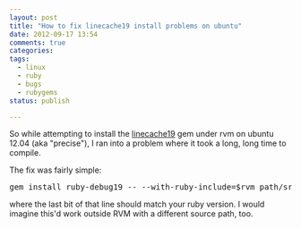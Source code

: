 ```yaml
---
layout: post
title: "How to fix linecache19 install problems on ubuntu"
date: 2012-09-17 13:54
comments: true
categories: 
tags:
  - linux
  - ruby
  - bugs
  - rubygems
status: publish

---
```


So while attempting to install the <a href="http://rubygems.org/gems/linecache19">linecache19</a> gem under rvm on ubuntu 12.04 (aka "precise"), I ran into a problem where it took a long, long time to compile.

The fix was fairly simple:

<pre>
gem install ruby-debug19 -- --with-ruby-include=$rvm_path/src/ruby-1.9.3-p193
</pre>

where the last bit of that line should match your ruby version. I would imagine this'd work outside RVM with a different source path, too.
